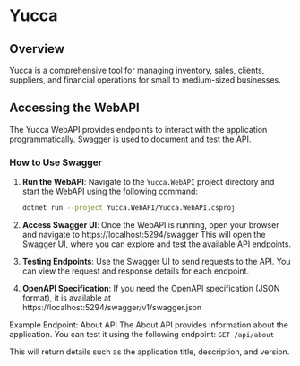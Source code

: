 # Yucca

## Overview
Yucca is a comprehensive tool for managing inventory, sales, clients, suppliers, and financial operations for small to medium-sized businesses.

## Accessing the WebAPI

The Yucca WebAPI provides endpoints to interact with the application programmatically. Swagger is used to document and test the API.

### How to Use Swagger

1. **Run the WebAPI**:
    Navigate to the `Yucca.WebAPI` project directory and start the WebAPI using the following command:
    ```bash
    dotnet run --project Yucca.WebAPI/Yucca.WebAPI.csproj
    ```

2. **Access Swagger UI**:
    Once the WebAPI is running, open your browser and navigate to https://localhost:5294/swagger
    This will open the Swagger UI, where you can explore and test the available API endpoints.

3. **Testing Endpoints**:
    Use the Swagger UI to send requests to the API.
    You can view the request and response details for each endpoint.

4. **OpenAPI Specification**:
    If you need the OpenAPI specification (JSON format), it is available at https://localhost:5294/swagger/v1/swagger.json

Example Endpoint: About API
The About API provides information about the application. You can test it using the following endpoint:
    ```
    GET /api/about
    ```

This will return details such as the application title, description, and version.
